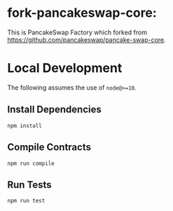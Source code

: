 # fork-pancakeswap-core:

This is PancakeSwap Factory which forked from https://github.com/pancakeswap/pancake-swap-core.

# Local Development

The following assumes the use of `node@>=10`.

## Install Dependencies

`npm install`

## Compile Contracts

`npm run compile`

## Run Tests

`npm run test`
